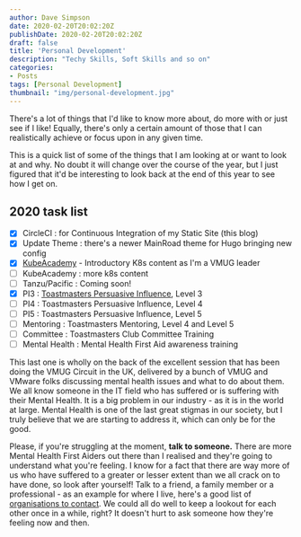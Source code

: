 ```yaml
---
author: Dave Simpson
date: 2020-02-20T20:02:20Z
publishDate: 2020-02-20T20:02:20Z
draft: false
title: 'Personal Development'
description: "Techy Skills, Soft Skills and so on"
categories:
- Posts
tags: [Personal Development]
thumbnail: "img/personal-development.jpg"
---
```

There's a lot of things that I'd like to know more about, do more with or just see if I like! Equally, there's only a certain amount of those that I can realistically achieve or focus upon in any given time. 

This is a quick list of some of the things that I am looking at or want to look at and why. No doubt it will change over the course of the year, but I just figured that it'd be interesting to look back at the end of this year to see how I get on.

## 2020 task list ##
 - [x] CircleCI       : for Continuous Integration of my Static Site (this blog)
 - [x] Update Theme   : there's a newer MainRoad theme for Hugo bringing new config 
 - [x] [KubeAcademy](https://kube.academy/courses)   - Introductory K8s content as I'm a VMUG leader
 - [ ] KubeAcademy    : more k8s content
 - [ ] Tanzu/Pacific  : Coming soon!
 - [x] PI3            : [Toastmasters Persuasive Influence](https://www.toastmasters.org/pathways-overview/pathways-persuasive-influence-path), Level 3
 - [ ] PI4            : Toastmasters Persuasive Influence, Level 4
 - [ ] PI5            : Toastmasters Persuasive Influence, Level 5
 - [ ] Mentoring      : Toastmasters Mentoring, Level 4 and Level 5
 - [ ] Committee      : Toastmasters Club Committee Training
 - [ ] Mental Health  : Mental Health First Aid awareness training
 
This last one is wholly on the back of the excellent session that has been doing the VMUG Circuit in the UK, delivered by a bunch of VMUG and VMware folks discussing mental health  issues and what to do about them. We all know someone in the IT field who has suffered or is suffering with their Mental Health. It is a big problem in our industry - as it is in the world at large. Mental Health is one of the last great stigmas in our society, but I truly believe that we are starting to address it, which can only be for the good. 

Please, if you're struggling at the moment, __talk to someone.__ There are more Mental Health First Aiders out there than I realised and they're going to understand what you're feeling. I know for a fact that there are way more of us who have suffered to a greater or lesser extent than we all crack on to have done, so look after yourself! Talk to a friend, a family member or a professional - as an example for where I live, here's a good list of [organisations to contact](https://www.mentalhealthatwork.org.uk/urgent-help/). We could all do well to keep a lookout for each other once in a while, right? It doesn't hurt to ask someone how they're feeling now and then.

